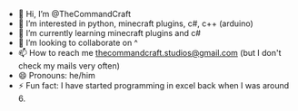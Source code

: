 - 👋 Hi, I’m @TheCommandCraft
- 👀 I’m interested in python, minecraft plugins, c#, c++ (arduino)
- 🌱 I’m currently learning minecraft plugins and c#
- 💞️ I’m looking to collaborate on ^
- 📫 How to reach me thecommandcraft.studios@gmail.com (but I don't check my mails very often)
- 😄 Pronouns: he/him
- ⚡ Fun fact: I have started programming in excel back when I was around 6.
